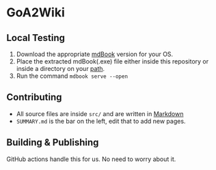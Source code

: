 # GoA2Wiki

## Local Testing
1. Download the appropriate [mdBook](https://github.com/rust-lang/mdBook/releases/v0.4.36/) version for your OS.
2. Place the extracted mdBook(.exe) file either inside this repository or inside a directory on your [path](https://en.wikipedia.org/wiki/PATH_(variable)).
3. Run the command `mdbook serve --open`

## Contributing
* All source files are inside `src/` and are written in [Markdown](https://www.markdownguide.org/)
* `SUMMARY.md` is the bar on the left, edit that to add new pages.

## Building & Publishing
GitHub actions handle this for us. No need to worry about it.